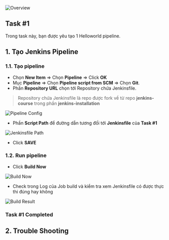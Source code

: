 ![Overview](https://github.com/hoabka/jenkins-course/blob/master/jenkins-pipeline/images/overview.png)
## Task #1
Trong task này, bạn được yêu tạo 1 Helloworld pipeline.  
    
## 1. Tạo Jenkins Pipeline  
### 1.1.  Tạo pipeline
- Chọn **New Item** => Chọn **Pipeline** => Click **OK**
- Mục **Pipeline** => Chọn **Pipeline script from SCM** => Chọn **Git**.
- Phần **Repository URL** chọn tới Repository chứa Jenkinsfile.

> Repository chứa Jenkinsfile là repo được fork về từ repo **jenkins-course** trong phần **jenkins-installation**

 
![Pipeline Config](https://github.com/hoabka/jenkins-course/blob/master/jenkins-pipeline/images/pipelineConf.JPG)

- Phần **Script Path** để đường dẫn tương đối tới **Jenkinsfile** của **Task #1**

![Jenkinsfile Path](https://github.com/hoabka/jenkins-course/blob/master/jenkins-pipeline/images/jenkinsfilePath.JPG)

- Click **SAVE**
### 1.2.  Run pipeline
- Click **Build Now**

![Build Now](https://github.com/hoabka/jenkins-course/blob/master/jenkins-pipeline/images/buildNow.JPG)

- Check trong Log của Job build và kiểm tra xem Jenkinsfile có được thực thi đúng hay không

![Build Result](https://github.com/hoabka/jenkins-course/blob/master/jenkins-pipeline/images/buildResult.JPG)

### Task #1 Completed

## 2. Trouble Shooting  
